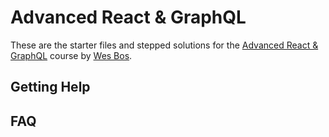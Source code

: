 # Advanced React & GraphQL

These are the starter files and stepped solutions for the [Advanced React & GraphQL](https://AdvancedReact.com) course by [Wes Bos](https://WesBos.com/).

## Getting Help



## FAQ

